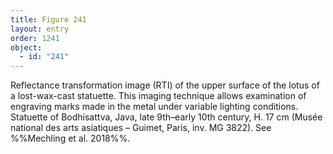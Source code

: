 ```yaml
---
title: Figure 241
layout: entry
order: 1241
object:
  - id: "241"
---
```


Reflectance transformation image (RTI) of the upper surface of the lotus of a lost-wax-cast statuette. This imaging technique allows examination of engraving marks made in the metal under variable lighting conditions. Statuette of Bodhisattva, Java, late 9th–early 10th century, H. 17 cm (Musée national des arts asiatiques – Guimet, Paris, inv. MG 3822). See %%Mechling et al. 2018%%.
